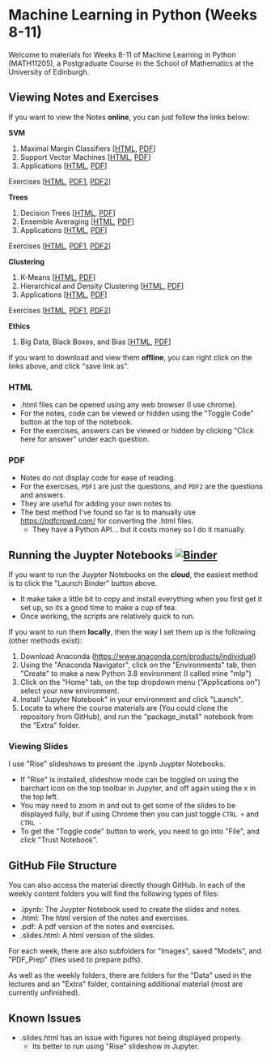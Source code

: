 # Machine Learning in Python (Weeks 8-11)

Welcome to materials for Weeks 8-11 of Machine Learning in Python (MATH11205), a Postgraduate Course in the School of Mathematics at the University of Edinburgh.

## Viewing Notes and Exercises
If you want to view the Notes **online**, you can just follow the links below:

__SVM__

1. Maximal Margin Classifiers [<a href="https://Eldave93.github.io/Machine-Learning-in-Python-20-21//Week_08_SVM/1_Maximal_Margin_Classifiers.html" title="HTML">HTML</a>, <a href="https://github.com/Eldave93/Machine-Learning-in-Python-20-21/blob/master/Week_08_SVM/1_Maximal_Margin_Classifiers.pdf" title="PDF">PDF</a>]
2. Support Vector Machines [<a href="https://Eldave93.github.io/Machine-Learning-in-Python-20-21/Week_08_SVM/2_Support_Vector_Machines.html" title="HTML">HTML</a>, <a href="https://github.com/Eldave93/Machine-Learning-in-Python-20-21/blob/master/Week_08_SVM/2_Support_Vector_Machines.pdf" title="PDF">PDF</a>]
3. Applications [<a href="https://Eldave93.github.io/Machine-Learning-in-Python-20-21/Week_08_SVM/3_Applications.html" title="HTML">HTML</a>, <a href="https://github.com/Eldave93/Machine-Learning-in-Python-20-21/blob/master/Week_08_SVM/3_Applications.pdf" title="PDF">PDF</a>]

Exercises [<a href="https://Eldave93.github.io/Machine-Learning-in-Python-20-21/Week_08_SVM/SVM_Exercises.html" title="HTML">HTML</a>, <a href="https://github.com/Eldave93/Machine-Learning-in-Python-20-21/blob/master/Week_08_SVM/SVM_Exercises.pdf" title="PDF1">PDF1</a>, <a href="https://github.com/Eldave93/Machine-Learning-in-Python-20-21/blob/master/Week_08_SVM/SVM_Exercises_Answers.pdf" title="PDF2">PDF2</a>]

__Trees__

1. Decision Trees [<a href="https://Eldave93.github.io/Machine-Learning-in-Python-20-21/Week_09_Trees/1_Decision_Trees.html" title="HTML">HTML</a>, <a href="https://github.com/Eldave93/Machine-Learning-in-Python-20-21/blob/master/Week_09_Trees/1_Decision_Trees.pdf" title="PDF">PDF</a>]
2. Ensemble Averaging [<a href="https://Eldave93.github.io/Machine-Learning-in-Python-20-21/Week_09_Trees/2_Ensemble_Averaging.html" title="HTML">HTML</a>, <a href="https://github.com/Eldave93/Machine-Learning-in-Python-20-21/blob/master/Week_09_Trees/2_Ensemble_Averaging.pdf" title="PDF">PDF</a>]
3. Applications [<a href="https://Eldave93.github.io/Machine-Learning-in-Python-20-21/Week_09_Trees/3_Applications.html" title="HTML">HTML</a>, <a href="https://github.com/Eldave93/Machine-Learning-in-Python-20-21/blob/master/Week_09_Trees/3_Applications.pdf" title="PDF">PDF</a>]

Exercises [<a href="https://Eldave93.github.io/Machine-Learning-in-Python-20-21/Week_09_Trees/Trees_Exercises.html" title="HTML">HTML</a>, <a href="https://github.com/Eldave93/Machine-Learning-in-Python-20-21/blob/master/Week_09_Trees/Trees_Exercises.pdf" title="PDF1">PDF1</a>, <a href="https://github.com/Eldave93/Machine-Learning-in-Python-20-21/blob/master/Week_09_Trees/Trees_Exercises_Answers.pdf" title="PDF2">PDF2</a>]

__Clustering__

1. K-Means [<a href="https://Eldave93.github.io/Machine-Learning-in-Python-20-21/Week_10_Clustering/1_K_Means.html" title="HTML">HTML</a>, <a href="https://github.com/Eldave93/Machine-Learning-in-Python-20-21/blob/master/Week_10_Clustering/1_K_Means.pdf" title="PDF">PDF</a>]
2. Hierarchical and Density Clustering [<a href="https://Eldave93.github.io/Machine-Learning-in-Python-20-21/Week_10_Clustering/2_Hierarchical_and_Density_Clustering.html" title="HTML">HTML</a>, <a href="https://github.com/Eldave93/Machine-Learning-in-Python-20-21/blob/master/Week_10_Clustering/2_Hierarchical_and_Density_Clustering.pdf" title="PDF">PDF</a>]
3. Applications [<a href="https://Eldave93.github.io/Machine-Learning-in-Python-20-21/Week_10_Clustering/3_Applications.html" title="HTML">HTML</a>, <a href="https://github.com/Eldave93/Machine-Learning-in-Python-20-21/blob/master/Week_10_Clustering/3_Applications.pdf" title="PDF">PDF</a>]

Exercises [<a href="https://Eldave93.github.io/Machine-Learning-in-Python-20-21/Week_10_Clustering/Clustering_Exercises.html" title="HTML">HTML</a>, <a href="https://github.com/Eldave93/Machine-Learning-in-Python-20-21/blob/master/Week_10_Clustering/Clustering_Exercises.pdf" title="PDF1">PDF1</a>, <a href="https://github.com/Eldave93/Machine-Learning-in-Python-20-21/blob/master/Week_10_Clustering/Clustering_Exercises_Answers.pdf" title="PDF2">PDF2</a>]

__Ethics__

1. Big Data, Black Boxes, and Bias [<a href="https://Eldave93.github.io/Machine-Learning-in-Python-20-21/Week_11_Data_Science_Ethics/1_Big_Data_Black_Boxes_and_Bias.html" title="HTML">HTML</a>, <a href="https://github.com/Eldave93/Machine-Learning-in-Python-20-21/blob/master/Week_11_Data_Science_Ethics/1_Big_Data_Black_Boxes_and_Bias.pdf" title="PDF">PDF</a>]

If you want to download and view them **offline**, you can right click on the links above, and click "save link as". 

### HTML
- .html files can be opened using any web browser (I use chrome).
- For the notes, code can be viewed or hidden using the "Toggle Code" button at the top of the notebook.
- For the exercises, answers can be viewed or hidden by clicking "Click here for answer" under each question.

### PDF
- Notes do not display code for ease of reading.
- For the exercises, `PDF1` are just the questions, and `PDF2` are the questions and answers.
- They are useful for adding your own notes to.
- The best method I've found so far is to manually use https://pdfcrowd.com/ for converting the .html files.
	- They have a Python API... but it costs money so I do it manually.

## Running the Juypter Notebooks [![Binder](https://mybinder.org/badge_logo.svg)](https://mybinder.org/v2/gh/Eldave93/Machine-Learning-in-Python-20-21/HEAD)

If you want to run the Juypter Notebooks on the **cloud**, the easiest method is to click the "Launch Binder" button above.
- It make take a little bit to copy and install everything when you first get it set up, so its a good time to make a cup of tea.
- Once working, the scripts are relatively quick to run.

If you want to run them **locally**, then the way I set them up is the following (other methods exist):

1. Download Anaconda (https://www.anaconda.com/products/individual)
2. Using the "Anaconda Navigator", click on the "Environments" tab, then "Create" to make a new Python 3.8 environment (I called mine "mlp")
3. Click on the "Home" tab, on the top dropdown menu ("Applications on") select your new environment.
4. Install "Jupyter Notebook" in your environment and click "Launch".
5. Locate to where the course materials are (You could clone the repository from GitHub), and run the "package_install" notebook from the "Extra" folder. 

### Viewing Slides

I use "Rise" slideshows to present the .ipynb Juypter Notebooks. 

- If "Rise" is installed, slideshow mode can be toggled on using the barchart icon on the top toolbar in Jupyter, and off again using the x in the top left.
- You may need to zoom in and out to get some of the slides to be displayed fully, but if using Chrome then you can just toggle `CTRL +` and `CTRL -`
- To get the "Toggle code" button to work, you need to go into "File", and click "Trust Notebook".

## GitHub File Structure

You can also access the material directly though GitHub. In each of the weekly content folders you will find the following types of files:

- .ipynb: The Juypter Notebook used to create the slides and notes.
- .html: The html version of the notes and exercises.
- .pdf: A pdf version of the notes and exercises.
- .slides.html: A html version of the slides.

For each week, there are also subfolders for "Images", saved "Models", and "PDF_Prep" (files used to prepare pdfs).

As well as the weekly folders, there are folders for the "Data" used in the lectures and an "Extra" folder, containing additional material (most are currently unfinished).

## Known Issues

- .slides.html has an issue with figures not being displayed properly.
	- Its better to run using "Rise" slideshow in Jupyter.
